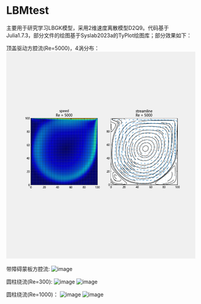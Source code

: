# LBMtest
主要用于研究学习LBGK模型，采用2维速度离散模型D2Q9。代码基于Julia1.7.3，部分文件的绘图基于Syslab2023a的TyPlot绘图库；部分效果如下：

顶盖驱动方腔流(Re=5000)，4涡分布：
![image](https://github.com/Chalose/LBMtest/blob/main/figure/SquareCavity01.png)

带障碍蒙板方腔流:
![image](https://github.com/Chalose/LBMtest/blob/main/figure/SquareCavity02.gif)

圆柱绕流(Re=300):
![image](https://github.com/Chalose/LBMtest/blob/main/figure/re300heatmap.gif)
![image](https://github.com/Chalose/LBMtest/blob/main/figure/re300contour.gif)

圆柱绕流(Re=1000)：
![image](https://github.com/Chalose/LBMtest/blob/main/figure/re1000heatmap.gif)
![image](https://github.com/Chalose/LBMtest/blob/main/figure/re1000contour.gif)
